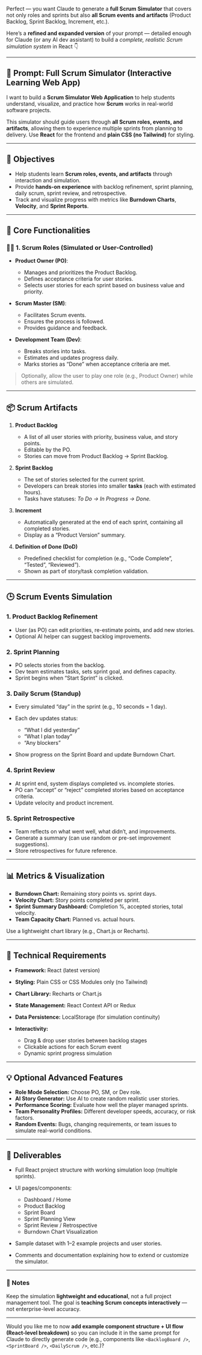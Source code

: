 Perfect — you want Claude to generate a **full Scrum Simulator** that covers not only roles and sprints but also **all Scrum events and artifacts** (Product Backlog, Sprint Backlog, Increment, etc.).

Here’s a **refined and expanded version** of your prompt — detailed enough for Claude (or any AI dev assistant) to build a _complete, realistic Scrum simulation system_ in React 👇

---

## 🧠 **Prompt: Full Scrum Simulator (Interactive Learning Web App)**

I want to build a **Scrum Simulator Web Application** to help students understand, visualize, and practice how **Scrum** works in real-world software projects.

This simulator should guide users through **all Scrum roles, events, and artifacts**, allowing them to experience multiple sprints from planning to delivery.
Use **React** for the frontend and **plain CSS (no Tailwind)** for styling.

---

## 🎯 **Objectives**

- Help students learn **Scrum roles, events, and artifacts** through interaction and simulation.
- Provide **hands-on experience** with backlog refinement, sprint planning, daily scrum, sprint review, and retrospective.
- Track and visualize progress with metrics like **Burndown Charts**, **Velocity**, and **Sprint Reports**.

---

## 🧩 **Core Functionalities**

### 🧑‍💼 1. Scrum Roles (Simulated or User-Controlled)

- **Product Owner (PO)**:

  - Manages and prioritizes the Product Backlog.
  - Defines acceptance criteria for user stories.
  - Selects user stories for each sprint based on business value and priority.

- **Scrum Master (SM)**:

  - Facilitates Scrum events.
  - Ensures the process is followed.
  - Provides guidance and feedback.

- **Development Team (Dev)**:

  - Breaks stories into tasks.
  - Estimates and updates progress daily.
  - Marks stories as “Done” when acceptance criteria are met.

> Optionally, allow the user to play one role (e.g., Product Owner) while others are simulated.

---

## 📦 **Scrum Artifacts**

1. **Product Backlog**

   - A list of all user stories with priority, business value, and story points.
   - Editable by the PO.
   - Stories can move from Product Backlog → Sprint Backlog.

2. **Sprint Backlog**

   - The set of stories selected for the current sprint.
   - Developers can break stories into smaller **tasks** (each with estimated hours).
   - Tasks have statuses: _To Do → In Progress → Done._

3. **Increment**

   - Automatically generated at the end of each sprint, containing all completed stories.
   - Display as a “Product Version” summary.

4. **Definition of Done (DoD)**

   - Predefined checklist for completion (e.g., “Code Complete”, “Tested”, “Reviewed”).
   - Shown as part of story/task completion validation.

---

## 🕒 **Scrum Events Simulation**

### 1. **Product Backlog Refinement**

- User (as PO) can edit priorities, re-estimate points, and add new stories.
- Optional AI helper can suggest backlog improvements.

### 2. **Sprint Planning**

- PO selects stories from the backlog.
- Dev team estimates tasks, sets sprint goal, and defines capacity.
- Sprint begins when “Start Sprint” is clicked.

### 3. **Daily Scrum (Standup)**

- Every simulated “day” in the sprint (e.g., 10 seconds = 1 day).
- Each dev updates status:

  - “What I did yesterday”
  - “What I plan today”
  - “Any blockers”

- Show progress on the Sprint Board and update Burndown Chart.

### 4. **Sprint Review**

- At sprint end, system displays completed vs. incomplete stories.
- PO can “accept” or “reject” completed stories based on acceptance criteria.
- Update velocity and product increment.

### 5. **Sprint Retrospective**

- Team reflects on what went well, what didn’t, and improvements.
- Generate a summary (can use random or pre-set improvement suggestions).
- Store retrospectives for future reference.

---

## 📊 **Metrics & Visualization**

- **Burndown Chart:** Remaining story points vs. sprint days.
- **Velocity Chart:** Story points completed per sprint.
- **Sprint Summary Dashboard:** Completion %, accepted stories, total velocity.
- **Team Capacity Chart:** Planned vs. actual hours.

Use a lightweight chart library (e.g., Chart.js or Recharts).

---

## 🧱 **Technical Requirements**

- **Framework:** React (latest version)
- **Styling:** Plain CSS or CSS Modules only (no Tailwind)
- **Chart Library:** Recharts or Chart.js
- **State Management:** React Context API or Redux
- **Data Persistence:** LocalStorage (for simulation continuity)
- **Interactivity:**

  - Drag & drop user stories between backlog stages
  - Clickable actions for each Scrum event
  - Dynamic sprint progress simulation

---

## 💡 **Optional Advanced Features**

- **Role Mode Selection:** Choose PO, SM, or Dev role.
- **AI Story Generator:** Use AI to create random realistic user stories.
- **Performance Scoring:** Evaluate how well the player managed sprints.
- **Team Personality Profiles:** Different developer speeds, accuracy, or risk factors.
- **Random Events:** Bugs, changing requirements, or team issues to simulate real-world conditions.

---

## 🧾 **Deliverables**

- Full React project structure with working simulation loop (multiple sprints).
- UI pages/components:

  - Dashboard / Home
  - Product Backlog
  - Sprint Board
  - Sprint Planning View
  - Sprint Review / Retrospective
  - Burndown Chart Visualization

- Sample dataset with 1–2 example projects and user stories.
- Comments and documentation explaining how to extend or customize the simulator.

---

### 🧠 Notes

Keep the simulation **lightweight and educational**, not a full project management tool.
The goal is **teaching Scrum concepts interactively** — not enterprise-level accuracy.

---

Would you like me to now **add example component structure + UI flow (React-level breakdown)** so you can include it in the same prompt for Claude to directly generate code (e.g., components like `<BacklogBoard />`, `<SprintBoard />`, `<DailyScrum />`, etc.)?
